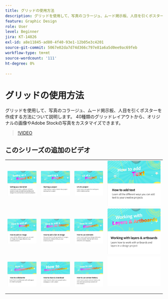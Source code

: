```yaml
---
title: グリッドの使用方法
description: グリッドを使用して、写真のコラージュ、ムード掲示板、人目を引くポスターを作成する方法について説明します
feature: Graphic Design
role: User
level: Beginner
jira: KT-14826
exl-id: a8e11845-ad80-4f40-93e1-12b05e3c4201
source-git-commit: 5067e02da7d74d366c797e81a6a5d0ee9ac69feb
workflow-type: tm+mt
source-wordcount: '111'
ht-degree: 0%

---
```


# グリッドの使用方法

グリッドを使用して、写真のコラージュ、ムード掲示板、人目を引くポスターを作成する方法について説明します。 40種類のグリッドレイアウトから、オリジナルの画像やAdobe Stockの写真をカスタマイズできます。

>[!VIDEO](https://video.tv.adobe.com/v/3439993?quality=12&learn=on&hidetitle=true&captions=jpn)

## このシリーズの追加のビデオ

<table style="table-layout:fixed">
<tr>
 <td>
      <a href="brand.md">
         <img alt="ブランドキットの設定" src="assets/brand.png" />
      </a>
  </td>
   <td>
      <a href="new-project.md">
         <img alt="プロジェクトの開始" src="assets/starting-a-project.png" />
      </a>
  </td>
   <td>
      <a href="workspace.md">
         <img alt="プロジェクトのUX" src="assets/workspace.png" />
      </a>
  </td>
  <td>
      <a href="text-effects.md">
         <img alt="テキストの追加方法" src="assets/text-effects.png" />
      </a>
  </td>
</tr>
<tr>
   <td>
      <a href="image-effects.md">
         <img alt="画像の追加方法" src="assets/image-effects.png" />
      </a>
  </td>
   <td>
      <a href="add-gen-ai-image.md">
         <img alt="Gen AI画像の追加方法" src="assets/gen-ai-image.png" />
      </a>
  </td>
  <td>
         <a href="add-design-assets.md">
            <img alt="エレメントの使用方法" src="assets/design-assets.png" />
         </a>
   </td>
   <td>
         <a href="layers.md">
            <img alt="レイヤーとアートボードの操作" src="assets/layers.png" />
         </a>
   </td>
</tr>
<tr>
    <td>
        <a href="collaborate.md">
            <img alt="共同作業の方法" src="assets/collaborate.png" />
        </a>
    </td>
   <td>
        <a href="share.md">
            <img alt="共有とダウンロードの方法" src="assets/share.png" />
        </a>
   </td>
   <td>
        <a href="version-history.md">
            <img alt="バージョン履歴の使用方法" src="assets/version-history.png" />
        </a>
   </td>
   <td>
      <img alt="スペーサー" src="../assets/Whitespacer.png" />
      <div>
      <br>
   </td>
</tr>
</table>
